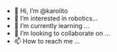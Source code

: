 - 👋 Hi, I’m @karolito
- 👀 I’m interested in robotics...
- 🌱 I’m currently learning ...
- 💞️ I’m looking to collaborate on ...
- 📫 How to reach me ...

<!---
karolito/karolito is a ✨ special ✨ repository because its `README.md` (this file) appears on your GitHub profile.
You can click the Preview link to take a look at your changes.
--->
